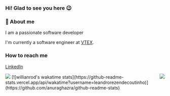 <div align="left">
  
<h3>Hi! Glad to see you here 😉</h3>

<h3>🔎 About me</h3>
I am a passionate software developer

I'm currently a software engineer at [VTEX](https://vtex.com/).

<h3>How to reach me</h3>

[LinkedIn](https://www.linkedin.com/in/leandro-rezende-coutinho-799311140/)

</div>
<img src="https://github-readme-stats.vercel.app/api/top-langs?username=leandrorezendecoutinho&show_icons=true&theme=radical&count_private=true&show_icons=true" align="right"/>
<img src="https://github-readme-stats.vercel.app/api?username=leandrorezendecoutinho&show_icons=true&theme=radical&count_private=true&show_icons=true"/>
[![willianrod's wakatime stats](https://github-readme-stats.vercel.app/api/wakatime?username=leandrorezendecoutinho)](https://github.com/anuraghazra/github-readme-stats)
